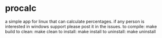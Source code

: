 # procalc
a simple app for linux that can calculate percentages.
if any person is interested in windows support please post it in the issues.
to compile: make build
to clean: make clean
to install: make install
to uninstall: make uninstall
